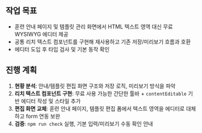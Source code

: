 ## 작업 목표
- 훈련 안내 페이지 및 템플릿 관리 화면에서 HTML 텍스트 영역 대신 무료 WYSIWYG 에디터 제공
- 공통 리치 텍스트 컴포넌트를 구현해 재사용하고 기존 저장/미리보기 흐름과 호환
- 에디터 도입 후 타입 검사 및 기본 동작 확인

## 진행 계획
1. **현황 분석**: 안내/템플릿 편집 화면 구조와 저장 로직, 미리보기 방식을 파악
2. **리치 텍스트 컴포넌트 구현**: 무료 사용 가능한 간단한 툴바 + `contentEditable` 기반 에디터 작성 및 스타일 추가
3. **편집 화면 교체**: 훈련 안내 페이지, 템플릿 편집 폼에서 텍스트 영역을 에디터로 대체하고 form 연동 보완
4. **검증**: `npm run check` 실행, 기본 입력/미리보기 수동 확인 안내
